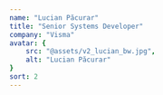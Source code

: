 ```yaml
---
name: "Lucian Păcurar"
title: "Senior Systems Developer"
company: "Visma"
avatar: {
    src: "@assets/v2_lucian_bw.jpg",
    alt: "Lucian Păcurar"
}
sort: 2
---
```

